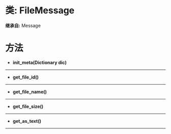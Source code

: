 # 类: FileMessage  
  
**继承自:** Message  
  
# 方法 
  
- **init_meta(Dictionary dic)**  
  
---  
  
- **get_file_id()**  
  
---  
  
- **get_file_name()**  
  
---  
  
- **get_file_size()**  
  
---  
  
- **get_as_text()**  
  
---  
  

